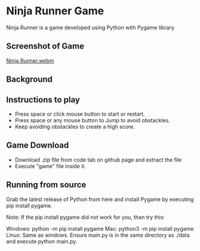 # Ninja Runner Game

Ninja Runner is a game developed using Python with Pygame library 
## Screenshot of Game

[Ninja Runner.webm](https://user-images.githubusercontent.com/110349711/213927298-64ae9e24-71f5-4744-92a1-cbe0adb55e5b.webm)

## Background
## Instructions to play
- Press space or click mouse button to start or restart.
- Press space or any mouse button to Jump to avoid obstackles.
- Keep avoiding obstackles to create a high score.

## Game Download
- Download .zip file from code tab on github page and extract the file
- Execute "game" file inside it.

## Running from source
Grab the latest release of Python from here and install Pygame by executing pip install pygame.

Note: If the pip install pygame did not work for you, then try this:

Windows: python -m pip install pygame
Mac: python3 -m pip install pygame
Linux: Same as windows.
Ensure main.py is in the same directory as ./data and execute python main.py.

